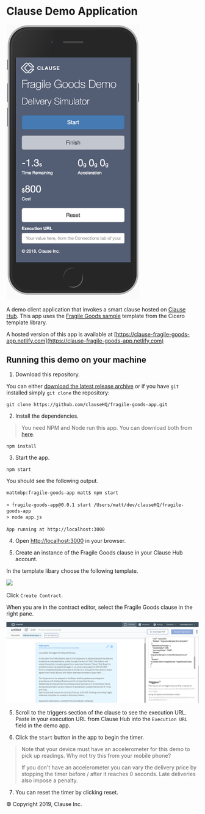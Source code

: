 # Clause Demo Application

<img src="docs/app.png" width="350">

A demo client application that invokes a smart clause hosted on [Clause Hub](https://hub.clause.io). This app uses the [Fragile Goods sample](https://github.com/accordproject/cicero-template-library/tree/master/fragile-goods) template from the Cicero template library.

A hosted version of this app is available at [https://clause-fragile-goods-app.netlify.com](https://clause-fragile-goods-app.netlify.com)

## Running this demo on your machine

1. Download this repository.

You can either [download the latest release archive](https://github.com/clauseHQ/fragile-goods-app/archive/master.zip) or if you have `git` installed simply `git clone` the repository:

```
git clone https://github.com/clauseHQ/fragile-goods-app.git
```

2. Install the dependencies.

> You need NPM and Node run this app. You can download both from [here](https://nodejs.org/).

``` 
npm install 
```

3. Start the app.

```
npm start
```
You should see the following output.
```
mattmbp:fragile-goods-app matt$ npm start

> fragile-goods-app@0.0.1 start /Users/matt/dev/clauseHQ/fragile-goods-app
> node app.js

App running at http://localhost:3000

```

4. Open [http://localhost:3000](http://localhost:3000) in your browser.

5. Create an instance of the Fragile Goods clause in your Clause Hub account.

In the template libary choose the following template.

<img src="docs/fragile-goods-template.png" width="350">

Click `Create Contract`.

When you are in the contract editor, select the Fragile Goods clause in the right pane.

![](docs/execution-url.png)
 
5. Scroll to the triggers section of the clause to see the execution URL. Paste in your execution URL from Clause Hub into the `Execution URL` field in the demo app.

6. Click the `Start` button in the app to begin the timer.

> Note that your device must have an accelerometer for this demo to pick up readings. Why not try this from your mobile phone?
> 
> If you don't have an accelerometer you can vary the delivery price by stopping the timer before / after it reaches 0 seconds. Late deliveries also impose a penalty.

7. You can reset the timer by clicking reset.

&copy; Copyright 2019, Clause Inc. 
